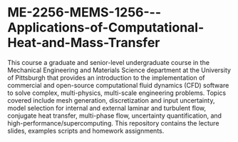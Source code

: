 # ME-2256-MEMS-1256---Applications-of-Computational-Heat-and-Mass-Transfer

This course a graduate and senior-level undergraduate course in the Mechanical Engineering and Materials Science department at the University of Pittsburgh that provides an introduction to the implementation of commercial and open-source computational fluid dynamics (CFD) software to solve complex, multi-physics, multi-scale engineering problems. Topics covered include mesh generation, discretization and input uncertainty, model selection for internal and external laminar and turbulent flow, conjugate heat transfer, multi-phase flow, uncertainty quantification, and high-performance/supercomputing. This repository contains the lecture slides, examples scripts and homework assignments.
